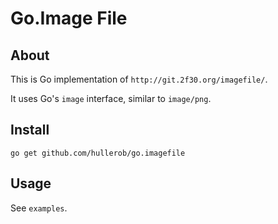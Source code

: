 Go.Image File
=============

About
-----

This is Go implementation of `http://git.2f30.org/imagefile/`.

It uses Go's `image` interface, similar to `image/png`.

Install
-------

    go get github.com/hullerob/go.imagefile

Usage
-----

See `examples`.
